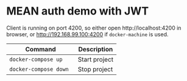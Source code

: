 # MEAN auth demo with JWT

Client is running on port 4200, so either open http://localhost:4200 in browser, or http://192.168.99.100:4200 if `docker-machine` is used.

| Command | Description |
| ------- | ----------- |
| `docker-compose up `| Start project |
| `docker-compose down `| Stop project |
